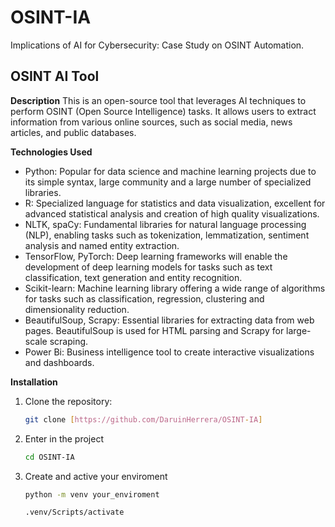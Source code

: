 # OSINT-IA
Implications of AI for Cybersecurity: Case Study on OSINT Automation.

## OSINT AI Tool

**Description**
This is an open-source tool that leverages AI techniques to perform OSINT (Open Source Intelligence) tasks. It allows users to extract information from various online sources, such as social media, news articles, and public databases.

**Technologies Used**
* Python: Popular for data science and machine learning projects due to its simple syntax, large community and a large number of specialized libraries.
* R: Specialized language for statistics and data visualization, excellent for advanced statistical analysis and creation of high quality visualizations.
* NLTK, spaCy: Fundamental libraries for natural language processing (NLP), enabling tasks such as tokenization, lemmatization, sentiment analysis and named entity extraction.
* TensorFlow, PyTorch: Deep learning frameworks will enable the development of deep learning models for tasks such as text classification, text generation and entity recognition.
* Scikit-learn: Machine learning library offering a wide range of algorithms for tasks such as classification, regression, clustering and dimensionality reduction.
* BeautifulSoup, Scrapy: Essential libraries for extracting data from web pages. BeautifulSoup is used for HTML parsing and Scrapy for large-scale scraping.
* Power Bi: Business intelligence tool to create interactive visualizations and dashboards.

**Installation**
1. Clone the repository:
   ```bash
   git clone [https://github.com/DaruinHerrera/OSINT-IA]
2. Enter in the project
   ```bash
   cd OSINT-IA
3. Create and active your enviroment
   ```bash
   python -m venv your_enviroment
   ```
   ```bash
   .venv/Scripts/activate